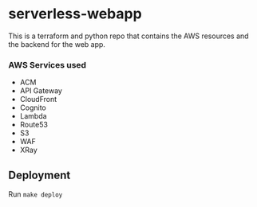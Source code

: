 # serverless-webapp
This is a terraform and python repo that contains the AWS resources and the backend for the web app.

### AWS Services used

* ACM
* API Gateway
* CloudFront
* Cognito
* Lambda
* Route53
* S3
* WAF
* XRay

## Deployment

Run `make deploy`
